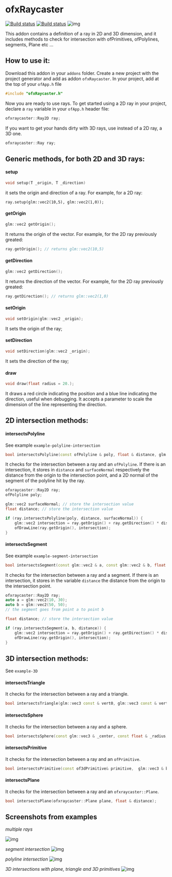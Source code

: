 # ofxRaycaster

[![Build status](https://travis-ci.org/edap/ofxRaycaster.svg?branch=master)](https://travis-ci.org/edap/ofxRaycaster)
[![Build status](https://ci.appveyor.com/api/projects/status/p7l03tb6m1ctxbju?svg=true)](https://ci.appveyor.com/project/edap/ofxraycaster)
![img](img/screenshot.png)


This addon contains a definition of a ray in 2D and 3D dimension, and it includes methods to check for intersection with ofPrimitives, ofPolylines, segments, Plane etc ...

## How to use it:
Download this addon in your `addons` folder. Create a new project with the project generator and add as addon `ofxRaycaster`.
In your project, add at the top of your `ofApp.h` file

```cpp
#include "ofxRaycaster.h"
```
Now you are ready to use rays. To get started using a 2D ray in your project, declare a `ray` variable in your `ofApp.h` header file:

```cpp
ofxraycaster::Ray2D ray;
```

If you want to get your hands dirty with 3D rays, use instead of a 2D ray, a 3D one.
```cpp
ofxraycaster::Ray ray;
```

## Generic methods, for both 2D and 3D rays:

#### setup

```cpp
void setup(T _origin, T _direction)
```
it sets the origin and direction of a ray. For example, for a 2D ray:

```
ray.setup(glm::vec2(10,5), glm::vec2(1,0));
```

#### getOrigin

```cpp
glm::vec2 getOrigin();
```
It returns the origin of the vector. For example, for the 2D ray previously greated:
```cpp
ray.getOrigin(); // returns glm::vec2(10,5)
```

#### getDirection

```cpp
glm::vec2 getDirection();
```
It returns the direction of the vector. For example, for the 2D ray previously greated:
```cpp
ray.getDirection(); // returns glm::vec2(1,0)
```

#### setOrigin

```cpp
void setOrigin(glm::vec2 _origin);
```

It sets the origin of the ray;

#### setDirection

```cpp
void setDirection(glm::vec2 _origin);
```

It sets the direction of the ray;

#### draw

```cpp
void draw(float radius = 20.);
```

It draws a red circle indicating the position and a blue line indicating the direction, useful when debugging. It accepts a parameter to scale the dimension of the line representing the direction.


        

## 2D intersection methods:

#### intersectsPolyline
See example `example-polyline-intersection`

```cpp
bool intersectsPolyline(const ofPolyline & poly, float & distance, glm::vec2& surfaceNormal);
```

It checks for the intersection between a ray and an `ofPolyline`. If there is an intersection, it stores in `distance` and `surfaceNormal` respectively the distance from the origin to the intersection point, and a 2D normal of the segment of the polyline hit by the ray.

```cpp
ofxraycaster::Ray2D ray;
ofPolyline poly;

glm::vec2 surfaceNormal; // store the intersection value
float distance; // store the intersection value

if (ray.intersectsPolyline(poly, distance, surfaceNormal)) {
    glm::vec2 intersection = ray.getOrigin() + ray.getDirection() * distance;
    ofDrawLine(ray.getOrigin(), intersection);
}
```

#### intersectsSegment
See example `example-segment-intersection`

```cpp
bool intersectsSegment(const glm::vec2 & a, const glm::vec2 & b, float & distance)
```

It checks for the intersection between a ray and a segment. If there is an intersection, it stores in the variable `distance` the distance from the origin to the intersection point.


```cpp
ofxraycaster::Ray2D ray;
auto a = glm::vec2(10, 30);
auto b = glm::vec2(50, 50);
// the segment goes from point a to point b

float distance; // store the intersection value

if (ray.intersectsSegment(a, b, distance)) {
    glm::vec2 intersection = ray.getOrigin() + ray.getDirection() * distance;
    ofDrawLine(ray.getOrigin(), intersection);
}
```

## 3D intersection methods:

See `example-3D`

#### intersectsTriangle

It checks for the intersection between a ray and a triangle.

```cpp
bool intersectsTriangle(glm::vec3 const & vert0, glm::vec3 const & vert1, glm::vec3 const & vert2, glm::vec3 & baryPosition)
```


#### intersectsSphere

It checks for the intersection between a ray and a sphere.

```cpp
bool intersectsSphere(const glm::vec3 & _center, const float & _radius, glm::vec3& _position, glm::vec3 & _normal)
```

#### intersectsPrimitive

It checks for the intersection between a ray and an `ofPrimitive`.

```cpp
bool intersectsPrimitive(const of3dPrimitive& primitive,  glm::vec3 & baricentricCoords, glm::vec3 & intNormal)
```

#### intersectsPlane

It checks for the intersection between a ray and an `ofxraycaster::Plane`.

```cpp
bool intersectsPlane(ofxraycaster::Plane plane, float & distance);
```

## Screenshots from examples

*multiple rays*

![img](img/example-multiple-rays.png )

*segment intersection*
![img](img/example-segment-intersection.png)

*polyline intersection*
![img](img/example-polyline-intersection.png)

*3D intersections with plane, triangle and 3D primitives*
![img](img/example-3d.png )

                            
